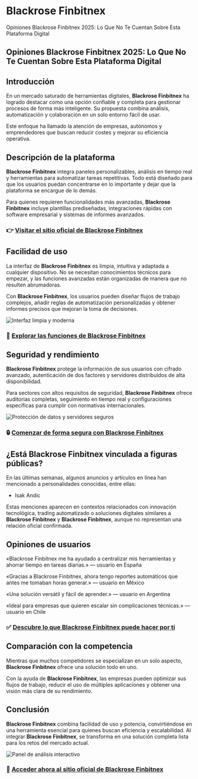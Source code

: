 # Blackrose Finbitnex
Opiniones Blackrose Finbitnex 2025: Lo Que No Te Cuentan Sobre Esta Plataforma Digital
## Opiniones Blackrose Finbitnex 2025: Lo Que No Te Cuentan Sobre Esta Plataforma Digital

## Introducción
En un mercado saturado de herramientas digitales, **Blackrose Finbitnex** ha logrado destacar como una opción confiable y completa para gestionar procesos de forma más inteligente. Su propuesta combina análisis, automatización y colaboración en un solo entorno fácil de usar.

Este enfoque ha llamado la atención de empresas, autónomos y emprendedores que buscan reducir costes y mejorar su eficiencia operativa.

## Descripción de la plataforma
**Blackrose Finbitnex** integra paneles personalizables, análisis en tiempo real y herramientas para automatizar tareas repetitivas. Todo está diseñado para que los usuarios puedan concentrarse en lo importante y dejar que la plataforma se encargue de lo demás.

Para quienes requieren funcionalidades más avanzadas, **Blackrose Finbitnex** incluye plantillas prediseñadas, integraciones rápidas con software empresarial y sistemas de informes avanzados.

### 👉 **[Visitar el sitio oficial de Blackrose Finbitnex](https://blackrosefinbitnex.es)**

## Facilidad de uso
La interfaz de **Blackrose Finbitnex** es limpia, intuitiva y adaptada a cualquier dispositivo. No se necesitan conocimientos técnicos para empezar, y las funciones avanzadas están organizadas de manera que no resulten abrumadoras.

Con **Blackrose Finbitnex**, los usuarios pueden diseñar flujos de trabajo complejos, añadir reglas de automatización personalizadas y obtener informes precisos que mejoran la toma de decisiones.

![Interfaz limpia y moderna](https://thumbs.dreamstime.com/b/fondo-limpio-y-minimalista-con-elementos-de-interfaz-usuario-elegantes-e-iconos-tecnolog%C3%ADa-moderna-panorama-que-reflejan-la-282243364.jpg)

### 🔗 **[Explorar las funciones de Blackrose Finbitnex](https://blackrosefinbitnex.es)**

## Seguridad y rendimiento
**Blackrose Finbitnex** protege la información de sus usuarios con cifrado avanzado, autenticación de dos factores y servidores distribuidos de alta disponibilidad.

Para sectores con altos requisitos de seguridad, **Blackrose Finbitnex** ofrece auditorías completas, seguimiento en tiempo real y configuraciones específicas para cumplir con normativas internacionales.

![Protección de datos y servidores seguros](https://www.powerdata.es/hubfs/Destacada%20Cabecera%20pwd%20-%20Seguridad%20en%20la%20nube%20Data%20Masking%20para%20mantener%20tus%20datos%20a%20salvo.jpg)

### 🔒 **[Comenzar de forma segura con Blackrose Finbitnex](https://blackrosefinbitnex.es)**

## ¿Está Blackrose Finbitnex vinculada a figuras públicas?
En las últimas semanas, algunos anuncios y artículos en línea han mencionado a personalidades conocidas, entre ellas:

- Isak Andic

Estas menciones aparecen en contextos relacionados con innovación tecnológica, trading automatizado o soluciones digitales similares a **Blackrose Finbitnex** y **Blackrose Finbitnex**, aunque no representan una relación oficial confirmada.

## Opiniones de usuarios
«Blackrose Finbitnex me ha ayudado a centralizar mis herramientas y ahorrar tiempo en tareas diarias.» — usuario en España

«Gracias a Blackrose Finbitnex, ahora tengo reportes automáticos que antes me tomaban horas generar.» — usuario en México

«Una solución versátil y fácil de aprender.» — usuario en Argentina

«Ideal para empresas que quieren escalar sin complicaciones técnicas.» — usuario en Chile

### ✅ **[Descubre lo que Blackrose Finbitnex puede hacer por ti](https://blackrosefinbitnex.es)**

## Comparación con la competencia
Mientras que muchos competidores se especializan en un solo aspecto, **Blackrose Finbitnex** ofrece una solución todo en uno.

Con la ayuda de **Blackrose Finbitnex**, las empresas pueden optimizar sus flujos de trabajo, reducir el uso de múltiples aplicaciones y obtener una visión más clara de su rendimiento.

## Conclusión
**Blackrose Finbitnex** combina facilidad de uso y potencia, convirtiéndose en una herramienta esencial para quienes buscan eficiencia y escalabilidad. Al integrar **Blackrose Finbitnex**, se transforma en una solución completa lista para los retos del mercado actual.

![Panel de análisis interactivo](https://thumbs.dreamstime.com/b/panel-digital-con-an%C3%A1lisis-interactivo-y-visualizaci%C3%B3n-de-datos-un-tablero-futurista-muestra-varias-pantallas-gr%C3%A1ficos-371483608.jpg)

### 🚀 **[Acceder ahora al sitio oficial de Blackrose Finbitnex](https://blackrosefinbitnex.es)**
